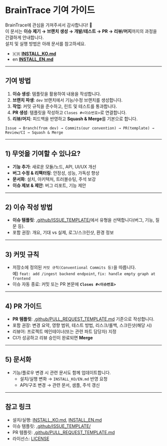 # BrainTrace 기여 가이드

BrainTrace에 관심을 가져주셔서 감사합니다! 🙌  
이 문서는 **이슈 제기 → 브랜치 생성 → 개발/테스트 → PR → 리뷰/머지**까지의 과정을 간결하게 안내합니다.  
설치 및 실행 방법은 아래 문서를 참고하세요.

- 🇰🇷 **[INSTALL_KO.md](INSTALL_KO.md)**
- en **[INSTALL_EN.md](INSTALL_EN.md)**

---

## 기여 방법

1. **이슈 생성**: 템플릿을 활용하여 내용을 작성합니다.
2. **브랜치 파생**: `dev` 브랜치에서 기능/수정 브랜치를 생성합니다.
3. **작업**: 커밋 규칙을 준수하고, 린트 및 테스트를 통과합니다.
4. **PR 생성**: 템플릿을 작성하고 `Closes #<이슈번호>`로 연결합니다.
5. **리뷰/머지**: 피드백을 반영하고 **Squash & Merge**를 기본으로 합니다.

```text
Issue → Branch(from dev) → Commits(our convention) → PR(template) → Review/CI → Squash & Merge
```

---

## 1) 무엇을 기여할 수 있나요?

- **기능 추가**: 새로운 모듈/노드, API, UI/UX 개선
- **버그 수정 & 리팩터링**: 안정성, 성능, 가독성 향상
- **문서화**: 설치, 아키텍처, 트러블슈팅, 주석 보강
- **이슈 제보 & 제안**: 버그 리포트, 기능 제안

---

## 2) 이슈 작성 방법

- **이슈 템플릿**: [.github/ISSUE_TEMPLATE/](.github/ISSUE_TEMPLATE/)에서 유형을 선택합니다(버그, 기능, 질문 등).
- 포함 권장: 개요, 기대 vs 실제, 로그/스크린샷, 환경 정보

---

## 3) 커밋 규칙

- 저장소에 정의된 `커밋 규칙(Conventional Commits 등)`을 따릅니다.  
  예) `feat: add /ingest backend endpoint`, `fix: handle empty graph at frontend`
- 이슈 자동 종료: 커밋 또는 PR 본문에 **`Closes #<이슈번호>`**

---

## 4) PR 가이드

- **PR 템플릿**: [.github/PULL_REQUEST_TEMPLATE.md](.github/PULL_REQUEST_TEMPLATE.md) 기준으로 작성합니다.
- 포함 권장: 변경 요약, 영향 범위, 테스트 방법, 리스크/롤백, 스크린샷(해당 시)
- 리뷰어: 프로젝트 메인테이너(또는 관련 파트 담당자) 지정
- CI가 성공하고 리뷰 승인이 완료되면 **Merge**

---

## 5) 문서화

- 기능/플로우 변경 시 관련 문서도 함께 업데이트합니다.
  - 설치/실행 변화 → `INSTALL_KO/EN.md` 반영 요청
  - API/구조 변경 → 관련 문서, 샘플, 주석 갱신

---

## 참고 링크

- 설치/실행: [INSTALL_KO.md](INSTALL_KO.md), [INSTALL_EN.md](INSTALL_EN.md)
- 이슈 템플릿: [.github/ISSUE_TEMPLATE/](.github/ISSUE_TEMPLATE/)
- PR 템플릿: [.github/PULL_REQUEST_TEMPLATE.md](.github/PULL_REQUEST_TEMPLATE.md)
- 라이선스: [LICENSE](LICENSE)

